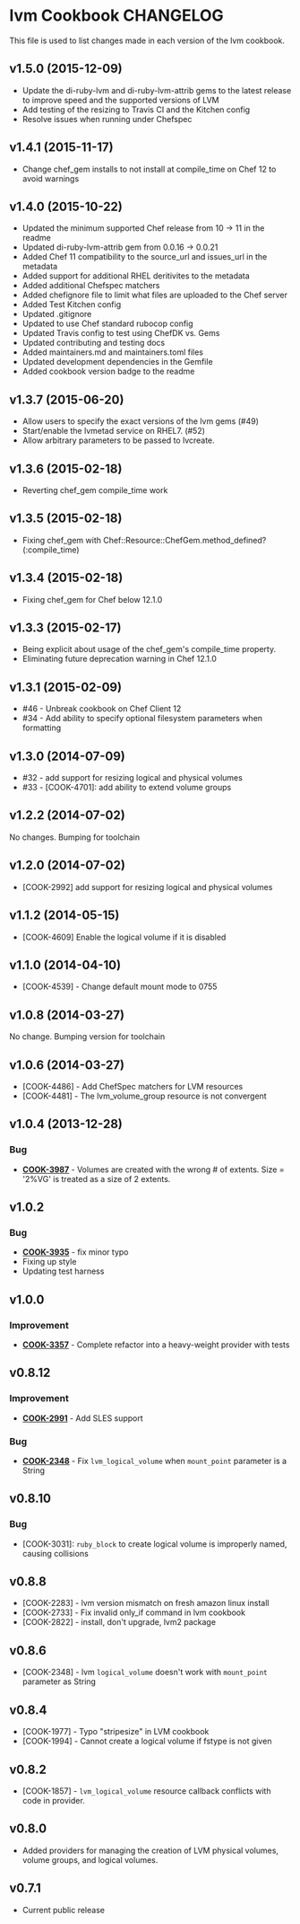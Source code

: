 # lvm Cookbook CHANGELOG
This file is used to list changes made in each version of the lvm cookbook.

## v1.5.0 (2015-12-09)
- Update the di-ruby-lvm and di-ruby-lvm-attrib gems to the latest release to improve speed and the supported versions of LVM
- Add testing of the resizing to Travis CI and the Kitchen config
- Resolve issues when running under Chefspec

## v1.4.1 (2015-11-17)
- Change chef_gem installs to not install at compile_time on Chef 12 to avoid warnings

## v1.4.0 (2015-10-22)
- Updated the minimum supported Chef release from 10 -> 11 in the readme
- Updated di-ruby-lvm-attrib gem from 0.0.16 -> 0.0.21
- Added Chef 11 compatibility to the source_url and issues_url in the metadata
- Added support for additional RHEL deritivites to the metadata
- Added additional Chefspec matchers
- Added chefignore file to limit what files are uploaded to the Chef server
- Added Test Kitchen config
- Updated .gitignore
- Updated to use Chef standard rubocop config
- Updated Travis config to test using ChefDK vs. Gems
- Updated contributing and testing docs
- Added maintainers.md and maintainers.toml files
- Updated development dependencies in the Gemfile
- Added cookbook version badge to the readme

## v1.3.7 (2015-06-20)
- Allow users to specify the exact versions of the lvm gems (#49)
- Start/enable the lvmetad service on RHEL7. (#52)
- Allow arbitrary parameters to be passed to lvcreate.

## v1.3.6 (2015-02-18)
- Reverting chef_gem compile_time work

## v1.3.5 (2015-02-18)
- Fixing chef_gem with Chef::Resource::ChefGem.method_defined?(:compile_time)

## v1.3.4 (2015-02-18)
- Fixing chef_gem for Chef below 12.1.0

## v1.3.3 (2015-02-17)
- Being explicit about usage of the chef_gem's compile_time property.
- Eliminating future deprecation warning in Chef 12.1.0

## v1.3.1 (2015-02-09)
- #46 - Unbreak cookbook on Chef Client 12
- #34 - Add ability to specify optional filesystem parameters when formatting

## v1.3.0 (2014-07-09)
- #32 - add support for resizing logical and physical volumes
- #33 - [COOK-4701]: add ability to extend volume groups

## v1.2.2 (2014-07-02)
No changes. Bumping for toolchain

## v1.2.0 (2014-07-02)
- [COOK-2992] add support for resizing logical and physical volumes

## v1.1.2 (2014-05-15)
- [COOK-4609] Enable the logical volume if it is disabled

## v1.1.0 (2014-04-10)
- [COOK-4539] - Change default mount mode to 0755

## v1.0.8 (2014-03-27)
No change. Bumping version for toolchain

## v1.0.6 (2014-03-27)
- [COOK-4486] - Add ChefSpec matchers for LVM resources
- [COOK-4481] - The lvm_volume_group resource is not convergent

## v1.0.4 (2013-12-28)
### Bug
- **[COOK-3987](https://tickets.chef.io/browse/COOK-3987)** - Volumes are created with the wrong # of extents.  Size = '2%VG' is treated as a size of 2 extents.

## v1.0.2
### Bug
- **[COOK-3935](https://tickets.chef.io/browse/COOK-3935)** - fix minor typo
- Fixing up style
- Updating test harness

## v1.0.0
### Improvement
- **[COOK-3357](https://tickets.chef.io/browse/COOK-3357)** - Complete refactor into a heavy-weight provider with tests

## v0.8.12
### Improvement
- **[COOK-2991](https://tickets.chef.io/browse/COOK-2991)** - Add SLES support

### Bug
- **[COOK-2348](https://tickets.chef.io/browse/COOK-2348)** - Fix `lvm_logical_volume` when `mount_point` parameter is a String

## v0.8.10
### Bug
- [COOK-3031]: `ruby_block` to create logical volume is improperly named, causing collisions

## v0.8.8
- [COOK-2283] - lvm version mismatch on fresh amazon linux install
- [COOK-2733] - Fix invalid only_if command in lvm cookbook
- [COOK-2822] - install, don't upgrade, lvm2 package

## v0.8.6
- [COOK-2348] - lvm `logical_volume` doesn't work with `mount_point` parameter as String

## v0.8.4
- [COOK-1977] - Typo "stripesize" in LVM cookbook
- [COOK-1994] - Cannot create a logical volume if fstype is not given

## v0.8.2
- [COOK-1857] - `lvm_logical_volume` resource callback conflicts with code in provider.

## v0.8.0
- Added providers for managing the creation of LVM physical volumes, volume groups, and logical volumes.

## v0.7.1
- Current public release
